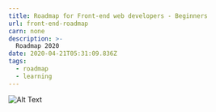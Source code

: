 ```yaml
---
title: Roadmap for Front-end web developers - Beginners
url: front-end-roadmap
carn: none
description: >-
  Roadmap 2020
date: 2020-04-21T05:31:09.836Z
tags:
  - roadmap
  - learning
---
```

![Alt Text](https://dev-to-uploads.s3.amazonaws.com/i/pld4y1m9nh6y62cprkg8.png)
